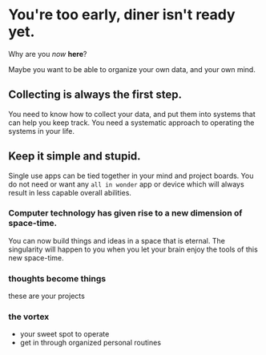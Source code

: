 # You're too early, diner isn't ready yet.

Why are you _now_ __here__?

Maybe you want to be able to organize your own data, and your own mind.


## Collecting is always the first step.

You need to know how to collect your data, and put them into systems that can help you keep track.  You need a systematic approach to operating the systems in your life.


## Keep it simple and stupid.

Single use apps can be tied together in your mind and project boards.  You do not need or want any `all in wonder` app or device which will always result in less capable overall abilities. 

### Computer technology has given rise to a new dimension of space-time.  
You can now build things and ideas in a space that is eternal.  The singularity will happen to you when you let your brain enjoy the tools of this new space-time.

### thoughts become things
these are your projects

### the vortex
- your sweet spot to operate
- get in through organized personal routines
